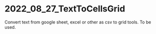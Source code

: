 # 2022_08_27_TextToCellsGrid
Convert text from google sheet, excel or other as csv to grid tools. To be used.
